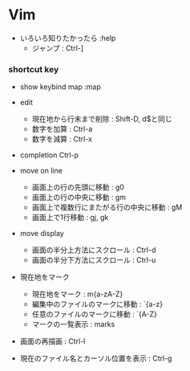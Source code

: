 # Vim

- いろいろ知りたかったら :help
  - ジャンプ : Ctrl-]

### shortcut key

- show keybind map :map

- edit
  - 現在地から行末まで削除 : Shift-D, d$と同じ
  - 数字を加算 : Ctrl-a
  - 数字を減算 : Ctrl-x

- completion Ctrl-p

- move on line
  - 画面上の行の先頭に移動 : g0
  - 画面上の行の中央に移動 : gm
  - 画面上で複数行にまたがる行の中央に移動 : gM
  - 画面上で1行移動 : gj, gk

- move display
  - 画面の半分上方法にスクロール : Ctrl-d
  - 画面の半分下方法にスクロール : Ctrl-u

- 現在地をマーク
  - 現在地をマーク : m{a-zA-Z}
  - 編集中のファイルのマークに移動 : `{a-z}
  - 任意のファイルのマークに移動 : `{A-Z}
  - マークの一覧表示 : marks

- 画面の再描画 : Ctrl-l
- 現在のファイル名とカーソル位置を表示 : Ctrl-g

